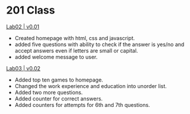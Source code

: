 # 201 Class


[Lab02 | v0.01](lab02)

- Created homepage with html, css and javascript.
- added five questions with ability to check if the answer is yes/no and accept answers even if letters are small or capital.
- added welcome message to user.

[Lab03 | v0.02](lab03)

- Added top ten games to homepage.
- Changed the work experience and education into unorder list.
- Added two more questions.
- Added counter for correct answers.
- Added counters for attempts for 6th and 7th questions.
